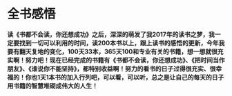 # 全书感悟
**读《书都不会读，你还想成功》之后，深深的萌发了我2017年的读书之梦，我一定要找到一切可以利用的时间，读200本书以上，跟上读书的感悟的更新，今年我要有翻天复地的变化，100天33本，365天100和专业有关的书籍，想一想就很充实啊！努力吧！现在已经完成的书籍有《书都不会读，你还想成功》、《把时间当作朋友》、《谁说你不能坚持》，都特别收益啊！努力的看书的日子过得很充实、很幸福的！你也1天1本书的加入行列吧，可以看，可以听，总之是让自己的每天的日子用书籍的智慧堆砌成伟大的人生！**
